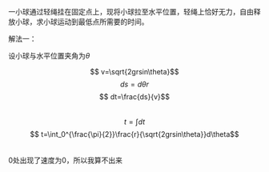 一小球通过轻绳挂在固定点上，现将小球拉至水平位置，轻绳上恰好无力，自由释放小球，求小球运动到最低点所需要的时间。

解法一：

设小球与水平位置夹角为$\theta$

$$ v=\sqrt{2grsin\theta}$$
$$ ds=d\theta r$$
$$ dt=\frac{ds}{v}$$
$$\ $$
$$ t=\int dt$$
$$ t=\int_0^{\frac{\pi}{2}}\frac{r}{\sqrt{2grsin\theta}}d\theta$$
$$\ $$
0处出现了速度为0，所以我算不出来
